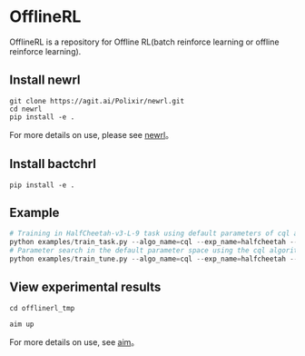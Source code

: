 # OfflineRL 

OfflineRL is a repository for Offline RL(batch reinforce learning or offline reinforce learning).

## Install newrl

```shell
git clone https://agit.ai/Polixir/newrl.git
cd newrl
pip install -e .
```

For more details on use, please see [newrl](https://agit.ai/Polixir/newrl)。

## Install bactchrl

```shell
pip install -e .
```

## Example

```python
# Training in HalfCheetah-v3-L-9 task using default parameters of cql algorithm
python examples/train_task.py --algo_name=cql --exp_name=halfcheetah --task HalfCheetah-v3 --task_data_type low --task_train_num 99
# Parameter search in the default parameter space using the cql algorithm in the HalfCheetah-v3-L-9 task
python examples/train_tune.py --algo_name=cql --exp_name=halfcheetah --task HalfCheetah-v3 --task_data_type low --task_train_num 99
```

## View experimental results

```shell
cd offlinerl_tmp

aim up
```

For more details on use, see [aim](https://github.com/aimhubio/aim)。

